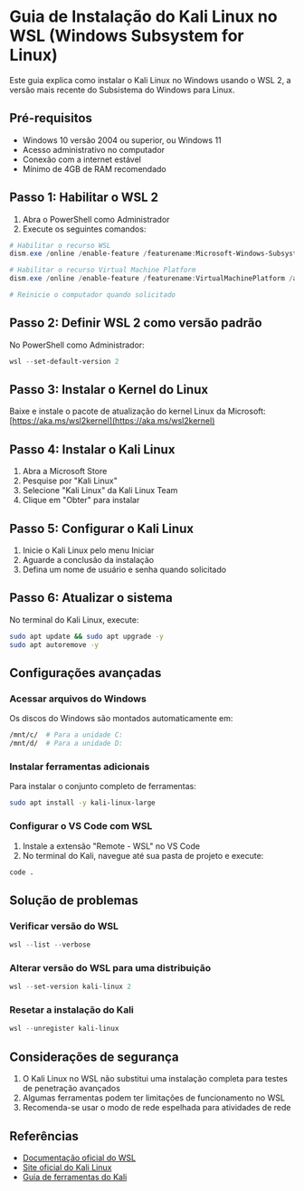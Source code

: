 # Guia de Instalação do Kali Linux no WSL (Windows Subsystem for Linux)

Este guia explica como instalar o Kali Linux no Windows usando o WSL 2, a versão mais recente do Subsistema do Windows para Linux.

## Pré-requisitos

- Windows 10 versão 2004 ou superior, ou Windows 11
- Acesso administrativo no computador
- Conexão com a internet estável
- Mínimo de 4GB de RAM recomendado

## Passo 1: Habilitar o WSL 2

1. Abra o PowerShell como Administrador
2. Execute os seguintes comandos:

```powershell
# Habilitar o recurso WSL
dism.exe /online /enable-feature /featurename:Microsoft-Windows-Subsystem-Linux /all /norestart

# Habilitar o recurso Virtual Machine Platform
dism.exe /online /enable-feature /featurename:VirtualMachinePlatform /all /norestart

# Reinicie o computador quando solicitado
```

## Passo 2: Definir WSL 2 como versão padrão

No PowerShell como Administrador:

```powershell
wsl --set-default-version 2
```

## Passo 3: Instalar o Kernel do Linux

Baixe e instale o pacote de atualização do kernel Linux da Microsoft:
[https://aka.ms/wsl2kernel](https://aka.ms/wsl2kernel)

## Passo 4: Instalar o Kali Linux

1. Abra a Microsoft Store
2. Pesquise por "Kali Linux"
3. Selecione "Kali Linux" da Kali Linux Team
4. Clique em "Obter" para instalar

## Passo 5: Configurar o Kali Linux

1. Inicie o Kali Linux pelo menu Iniciar
2. Aguarde a conclusão da instalação
3. Defina um nome de usuário e senha quando solicitado

## Passo 6: Atualizar o sistema

No terminal do Kali Linux, execute:

```bash
sudo apt update && sudo apt upgrade -y
sudo apt autoremove -y
```

## Configurações avançadas

### Acessar arquivos do Windows

Os discos do Windows são montados automaticamente em:

```bash
/mnt/c/  # Para a unidade C:
/mnt/d/  # Para a unidade D:
```

### Instalar ferramentas adicionais

Para instalar o conjunto completo de ferramentas:

```bash
sudo apt install -y kali-linux-large
```

### Configurar o VS Code com WSL

1. Instale a extensão "Remote - WSL" no VS Code
2. No terminal do Kali, navegue até sua pasta de projeto e execute:

```bash
code .
```

## Solução de problemas

### Verificar versão do WSL

```powershell
wsl --list --verbose
```

### Alterar versão do WSL para uma distribuição

```powershell
wsl --set-version kali-linux 2
```

### Resetar a instalação do Kali

```powershell
wsl --unregister kali-linux
```

## Considerações de segurança

1. O Kali Linux no WSL não substitui uma instalação completa para testes de penetração avançados
2. Algumas ferramentas podem ter limitações de funcionamento no WSL
3. Recomenda-se usar o modo de rede espelhada para atividades de rede

## Referências

- [Documentação oficial do WSL](https://docs.microsoft.com/pt-br/windows/wsl/)
- [Site oficial do Kali Linux](https://www.kali.org/)
- [Guia de ferramentas do Kali](https://www.kali.org/tools/)
